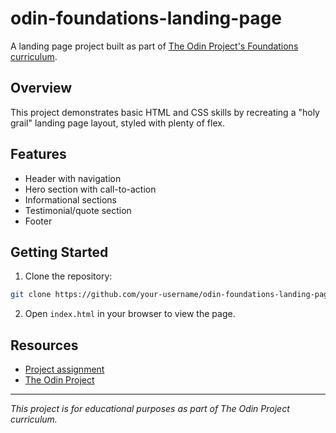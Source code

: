 # odin-foundations-landing-page

A landing page project built as part of [The Odin Project's Foundations curriculum](https://www.theodinproject.com/lessons/foundations-landing-page).

## Overview

This project demonstrates basic HTML and CSS skills by recreating a "holy grail" landing page layout, styled with plenty of flex.

## Features

- Header with navigation
- Hero section with call-to-action
- Informational sections
- Testimonial/quote section
- Footer

## Getting Started

1. Clone the repository:

```bash
git clone https://github.com/your-username/odin-foundations-landing-page.git
```

2. Open `index.html` in your browser to view the page.

## Resources

- [Project assignment](https://www.theodinproject.com/lessons/foundations-landing-page)
- [The Odin Project](https://www.theodinproject.com/)

---

_This project is for educational purposes as part of The Odin Project curriculum._
